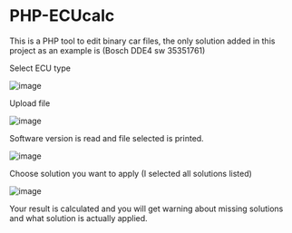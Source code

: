# PHP-ECUcalc
This is a PHP tool to edit binary car files, the only solution added in this project as an example is (Bosch DDE4 sw 35351761)

Select ECU type

![image](https://github.com/user-attachments/assets/a8428ad4-bce2-47de-94f9-f743f6fe83e4)


Upload file

![image](https://github.com/user-attachments/assets/40019551-ca98-4687-9dab-3295860ea518)

Software version is read and file selected is printed.

![image](https://github.com/user-attachments/assets/c55cb6e6-935f-4ea7-914e-791561f01a4e)


Choose solution you want to apply (I selected all solutions listed)

![image](https://github.com/user-attachments/assets/abf1b074-3477-4503-94a7-f7b67f51f136)

Your result is calculated and you will get warning about missing solutions and what solution is actually applied.


